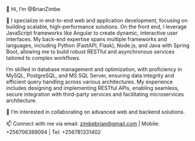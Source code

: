 👋 Hi, I’m @BrianZimbe.

👀 I specialize in end-to-end web and application development, focusing on building scalable, high-performance solutions. On the front end, I leverage JavaScript frameworks like Angular to create dynamic, interactive user interfaces. My back-end expertise spans multiple frameworks and languages, including Python (FastAPI, Flask), Node.js, and Java with Spring Boot, allowing me to build robust RESTful and asynchronous services tailored to complex workflows.

I’m skilled in database management and optimization, with proficiency in MySQL, PostgreSQL, and MS SQL Server, ensuring data integrity and efficient query handling across various architectures. My experience includes designing and implementing RESTful APIs, enabling seamless, secure integration with third-party services and facilitating microservices architecture.

💞️ I’m interested in collaborating on advanced web and backend solutions.

📫 Connect with me via email: zimbebrian@gmail.com | Mobile: +256706389094 | Tel: +256781331402

<!---
BrianZimbe/BrianZimbe is a ✨ special ✨ repository because its `README.md` (this file) appears on your GitHub profile.
You can click the Preview link to take a look at your changes.
--->
